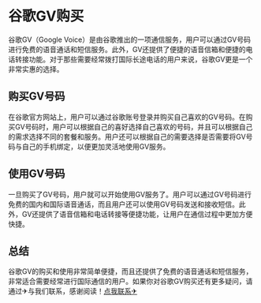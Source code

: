 # 谷歌GV购买

谷歌GV（Google Voice）是由谷歌推出的一项通信服务，用户可以通过GV号码进行免费的语音通话和短信服务。此外，GV还提供了便捷的语音信箱和便捷的电话转接功能。对于那些需要经常拨打国际长途电话的用户来说，谷歌GV更是一个非常实惠的选择。

## 购买GV号码

在谷歌官方网站上，用户可以通过谷歌账号登录并购买自己喜欢的GV号码。在购买GV号码时，用户可以根据自己的喜好选择自己喜欢的号码，并且可以根据自己的需求选择不同的套餐和服务。用户还可以根据自己的需要选择是否需要将GV号码与自己的手机绑定，以便更加灵活地使用GV服务。

## 使用GV号码

一旦购买了GV号码，用户就可以开始使用GV服务了。用户可以通过GV号码进行免费的国内和国际语音通话，而且用户还可以使用GV号码发送和接收短信。此外，GV还提供了语音信箱和电话转接等便捷功能，让用户在通信过程中更加方便快捷。

## 总结

谷歌GV的购买和使用非常简单便捷，而且还提供了免费的语音通话和短信服务，非常适合需要经常进行国际通信的用户。如果你对谷歌GV购买还有更多疑问，请通过✈与我们联系，感谢阅读！[点我联系✈](https://pro.G208.com)